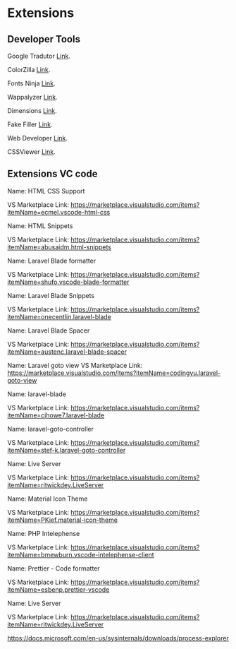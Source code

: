 # Extensions

## Developer Tools

Google Tradutor [Link](https://chrome.google.com/webstore/detail/google-translate/aapbdbdomjkkjkaonfhkkikfgjllcleb?hl=pt-BR).

ColorZilla [Link](https://chrome.google.com/webstore/detail/colorzilla/bhlhnicpbhignbdhedgjhgdocnmhomnp?hl=pt-BR).

Fonts Ninja [Link](https://chrome.google.com/webstore/detail/fonts-ninja/eljapbgkmlngdpckoiiibecpemleclhh?hl=pt-BR).
 
Wappalyzer [Link](https://chrome.google.com/webstore/detail/wappalyzer/gppongmhjkpfnbhagpmjfkannfbllamg?hl=pt-BR).

Dimensions [Link](https://chrome.google.com/webstore/detail/dimensions/baocaagndhipibgklemoalmkljaimfdj).
 
Fake Filler [Link](https://chrome.google.com/webstore/detail/fake-filler/bnjjngeaknajbdcgpfkgnonkmififhfo).

Web Developer [Link](https://chrome.google.com/webstore/detail/web-developer/bfbameneiokkgbdmiekhjnmfkcnldhhm).
 
CSSViewer [Link](https://chrome.google.com/webstore/detail/cssviewer/ggfgijbpiheegefliciemofobhmofgce).

## Extensions VC code

Name: HTML CSS Support

VS Marketplace Link: https://marketplace.visualstudio.com/items?itemName=ecmel.vscode-html-css


Name: HTML Snippets

VS Marketplace Link: https://marketplace.visualstudio.com/items?itemName=abusaidm.html-snippets


Name: Laravel Blade formatter

VS Marketplace Link: https://marketplace.visualstudio.com/items?itemName=shufo.vscode-blade-formatter

Name: Laravel Blade Snippets

VS Marketplace Link: https://marketplace.visualstudio.com/items?itemName=onecentlin.laravel-blade

Name: Laravel Blade Spacer

VS Marketplace Link: https://marketplace.visualstudio.com/items?itemName=austenc.laravel-blade-spacer


Name: Laravel goto view
VS Marketplace Link: https://marketplace.visualstudio.com/items?itemName=codingyu.laravel-goto-view

Name: laravel-blade

VS Marketplace Link: https://marketplace.visualstudio.com/items?itemName=cjhowe7.laravel-blade


Name: laravel-goto-controller

VS Marketplace Link: https://marketplace.visualstudio.com/items?itemName=stef-k.laravel-goto-controller

Name: Live Server

VS Marketplace Link: https://marketplace.visualstudio.com/items?itemName=ritwickdey.LiveServer

Name: Material Icon Theme

VS Marketplace Link: https://marketplace.visualstudio.com/items?itemName=PKief.material-icon-theme

Name: PHP Intelephense

VS Marketplace Link: https://marketplace.visualstudio.com/items?itemName=bmewburn.vscode-intelephense-client

Name: Prettier - Code formatter

VS Marketplace Link: https://marketplace.visualstudio.com/items?itemName=esbenp.prettier-vscode

Name: Live Server

VS Marketplace Link: https://marketplace.visualstudio.com/items?itemName=ritwickdey.LiveServer

https://docs.microsoft.com/en-us/sysinternals/downloads/process-explorer
